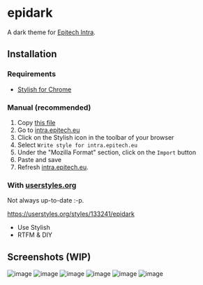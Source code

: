 # epidark
A dark theme for [Epitech Intra](https://intra.epitech.eu).

## Installation

### Requirements

* [Stylish for Chrome](https://chrome.google.com/webstore/detail/stylish/fjnbnpbmkenffdnngjfgmeleoegfcffe?hl=en)

### Manual (recommended)

1. Copy [this file](https://raw.githubusercontent.com/DeathMiner/epidark/master/epidark.user.css)
2. Go to [intra.epitech.eu](https://intra.epitech.eu)
3. Click on the Stylish icon in the toolbar of your browser
4. Select `Write style for intra.epitech.eu`
5. Under the "Mozilla Format" section, click on the `Import` button
6. Paste and save
7. Refresh [intra.epitech.eu](https://intra.epitech.eu).

### With [userstyles.org](https://userstyles.org)

Not always up-to-date :-p.

https://userstyles.org/styles/133241/epidark

* Use Stylish
* RTFM & DIY

## Screenshots (WIP)
![image](https://cloud.githubusercontent.com/assets/2797696/18964597/e1dce956-8679-11e6-856c-90ca470417ef.png)
![image](https://cloud.githubusercontent.com/assets/2797696/18964614/f02752e4-8679-11e6-9b7d-26e626c1d0a6.png)
![image](https://cloud.githubusercontent.com/assets/2797696/18964638/0778e0ac-867a-11e6-933d-2b89fcd73456.png)
![image](https://cloud.githubusercontent.com/assets/2797696/18964647/13519392-867a-11e6-9396-476b3e976b17.png)
![image](https://cloud.githubusercontent.com/assets/2797696/18964661/23e3e7dc-867a-11e6-9e85-5e8a17fed7ff.png)
![image](https://cloud.githubusercontent.com/assets/2797696/18964679/33462be0-867a-11e6-864a-32f67eb1c80a.png)
